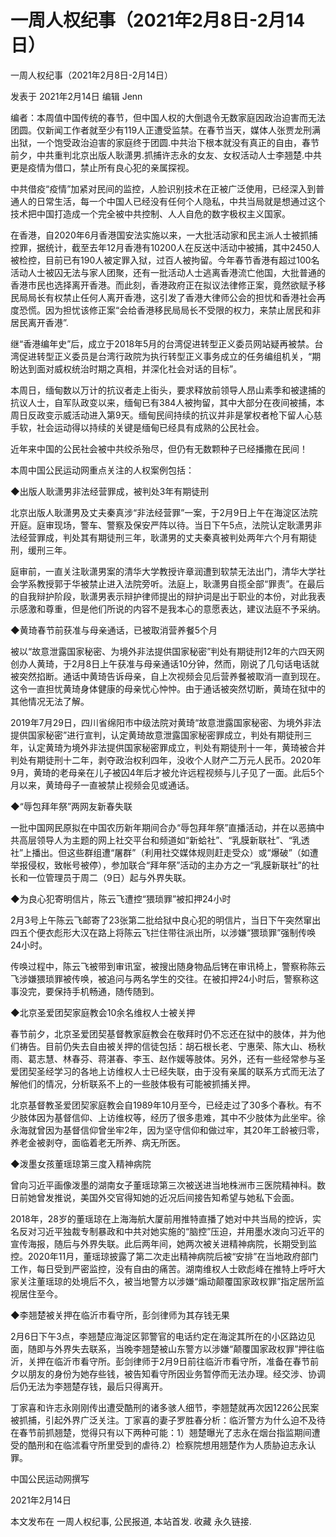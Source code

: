 # 一周人权纪事（2021年2月8日-2月14日）

一周人权纪事（2021年2月8日-2月14日）

发表于 2021年2月14日 编辑 Jenn

编者：本周值中国传统的春节，但中国人权的大倒退令无数家庭因政治迫害而无法团圆。仅新闻工作者就至少有119人正遭受监禁。在春节当天，媒体人张贾龙刑满出狱，一个饱受政治迫害的家庭终于团圆.中共治下根本就没有真正的自由，春节前夕，中共重判北京出版人耿潇男.抓捕许志永的女友、女权活动人士李翘楚.中共更是疫情为借口，禁止所有良心犯的亲属探视。

中共借疫“疫情”加紧对民间的监控，人脸识别技术在正被广泛使用，已经深入到普通人的日常生活，每一个中国人已经没有任何个人隐私，中共当局就是想通过这个技术把中国打造成一个完全被中共控制、人人自危的数字极权主义国家。

在香港，自2020年6月香港国安法实施以来，一大批活动家和民主派人士被抓捕控罪，据统计，截至去年12月香港有10200人在反送中活动中被捕，其中2450人被检控，目前已有190人被定罪入狱，过百人被拘留。今年春节香港有超过100名活动人士被囚无法与家人团聚，还有一批活动人士逃离香港流亡他国，大批普通的香港市民也选择离开香港。而此刻，香港政府正在拟议法律修正案，竟然欲赋予移民局局长有权禁止任何人离开香港，这引发了香港大律师公会的担忧和香港社会再度恐慌。因为担忧该修正案“会给香港移民局局长不受限的权力，来禁止居民和非居民离开香港”.

继“香港编年史”后，成立于2018年5月的台湾促进转型正义委员网站疑再被禁。台湾促进转型正义委员是台湾行政院为执行转型正义事务成立的任务编组机关，“期盼达到面对威权统治时期之真相，并深化社会对话的目标”。

本周日，缅甸数以万计的抗议者走上街头，要求释放前领导人昂山素季和被逮捕的抗议人士，自军队政变以来，缅甸已有384人被拘留，其中大部分在夜间被捕，本周日反政变示威活动进入第9天。缅甸民间持续的抗议并非是掌权者枪下留人心慈手软，社会运动得以持续的关键是缅甸已经具有成熟的公民社会。

近年来中国的公民社会被中共绞杀殆尽，但仍有无数颗种子已经播撒在民间！

本周中国公民运动网重点关注的人权案例包括：

◆出版人耿潇男非法经营罪成，被判处3年有期徒刑

北京出版人耿潇男及丈夫秦真涉“非法经营罪”一案，于2月9日上午在海淀区法院开庭。庭审现场，警车、警察及保安严阵以待。当日下午5点，法院认定耿潇男非法经营罪成，判处其有期徒刑三年，耿潇男的丈夫秦真被判处两年六个月有期徒刑，缓刑三年。

庭审前，一直关注耿潇男案的清华大学教授许章润遭到软禁无法出门，清华大学社会学系教授郭于华被禁止进入法院旁听。法庭上，耿潇男自揽全部“罪责”。在最后的自我辩护阶段，耿潇男表示辩护律师提出的辩护词是出于职业的本份，对此我表示感激和尊重，但是他们所说的内容不是我本心的意愿表达，建议法庭不予采纳。

◆黄琦春节前获准与母亲通话，已被取消营养餐5个月

被以“故意泄露国家秘密、为境外非法提供国家秘密”判处有期徒刑12年的六四天网创办人黄琦，于2月8日上午获准与母亲通话10分钟，然而，刚说了几句话电话就被突然掐断。通话中黄琦告诉母亲，自上次视频会见后营养餐被取消一直到现在。这令一直担忧黄琦身体健康的母亲忧心忡忡。由于通话被突然切断，黄琦在狱中的其他情况无法了解。

2019年7月29日，四川省绵阳市中级法院对黄琦“故意泄露国家秘密、为境外非法提供国家秘密”进行宣判，认定黄琦故意泄露国家秘密罪成立，判处有期徒刑三年，认定黄琦为境外非法提供国家秘密罪成立，判处有期徒刑十一年，黄琦被合并判处有期徒刑十二年，剥夺政治权利四年，没收个人财产二万元人民币。2020年9月，黄琦的老母亲在儿子被囚4年后才被允许远程视频与儿子见了一面。此后5个月以来，黄琦母子一直被禁止视频会见或通话。

◆“辱包拜年祭”两网友新春失联

一批中国网民原拟在中国农历新年期间合办“辱包拜年祭”直播活动，并在以恶搞中共高层领导人为主题的网上社交平台和频道如“新蛤社”、“乳膜新联社”、“乳透社”上播出。但这些群组遭“屠群”（利用社交媒体规则赶走受众）或“爆破”（如遭举报侵权，致帐号被停），参加联合“拜年祭”活动的主办方之一“乳膜新联社”的社长和一位管理员于周二（9日）起与外界失联。

◆为良心犯寄明信片，陈云飞遭控“猥琐罪”被扣押24小时

2月3号上午陈云飞邮寄了23张第二批给狱中良心犯的明信片，当日下午突然窜出四五个便衣彪形大汉在路上将陈云飞拦住带往派出所，以涉嫌“猥琐罪”强制传唤24小时。

传唤过程中，陈云飞被带到审讯室，被搜出随身物品后铐在审讯椅上，警察称陈云飞涉嫌猥琐罪被传唤，被追问与两名学生的交往。在被扣押24小时后，警察称这事没完，要保持手机畅通，随传随到。

◆北京圣爱团契家庭教会10余名维权人士被关押

春节前夕，北京圣爱团契基督教家庭教会在敬拜时仍不忘还在狱中的肢体，并为他们祷告。目前仍失去自由被关押的信徒包括：胡石根长老、宁惠荣、陈大山、杨秋雨、葛志慧、林春芬、蒋湛春、李玉、赵作媛等肢体。另外，还有一些经常参与圣爱团契圣经学习的各地上访维权人士已经失联，由于没有亲属的联系方式而无法了解他们的情况，分析联系不上的一些肢体极有可能被抓捕关押。

北京基督教圣爱团契家庭教会自1989年10月至今，已经走过了30多个春秋。有不少肢体因为基督信仰、上访维权等，经历了很多患难，其中不少肢体为此坐牢。徐永海就曾因为基督信仰曾坐牢2年，因为坚守信仰和做过牢，其20年工龄被归零，养老金被剥夺，面临着老无所养、病无所医。

◆泼墨女孩董瑶琼第三度入精神病院

曾向习近平画像泼墨的湖南女子董瑶琼第三次被送进当地株洲市三医院精神科。数日前她曾发推说，美国外交官得知她的近况后间接告知希望与她私下会面。

2018年，28岁的董瑶琼在上海海航大厦前用推特直播了她对中共当局的控诉，实名反对习近平独裁专制暴政和中共对她实施的“脑控”压迫，并用墨水泼向习近平的宣传海报，随后与外界失联。此后两年间，她两次被关进精神病院，长期受到监控。2020年11月，董瑶琼披露了第二次走出精神病院后被“安排”在当地政府部门工作，每日受到严密监控，没有自由的痛苦。湖南维权人士欧彪峰在推特上呼吁大家关注董瑶琼的处境后不久，被当地警方以涉嫌“煽动颠覆国家政权罪”指定居所监视居住至今。

◆李翘楚被关押在临沂市看守所，彭剑律师为其存钱无果

2月6日下午3点，李翘楚应海淀区郭警官的电话约定在海淀其所在的小区路边见面，随即与外界失去联系，当晚李翘楚被山东警方以涉嫌“颠覆国家政权罪”押往临沂，关押在临沂市看守所。彭剑律师于2月9日前往临沂市看守所，准备在春节前夕以朋友的身份为她存些钱，被告知看守所因业务暂停而无法办理。经交涉、协调后仍无法为李翘楚存钱，最后只得离开。

丁家喜和许志永刚刚传出遭受酷刑的诸多骇人细节，李翘楚就再次因1226公民案被抓捕，引起外界广泛关注。丁家喜的妻子罗胜春分析：临沂警方为什么迫不及待在春节前抓翘楚，觉得只有以下两种可能：1）翘楚曝光了志永在烟台指监期间遭受的酷刑和在临沭看守所里受到的虐待.2）检察院想用翘楚作为人质胁迫志永认罪。

中国公民运动网撰写

2021年2月14日

本文发布在 一周人权纪事, 公民报道, 本站首发. 收藏 永久链接.